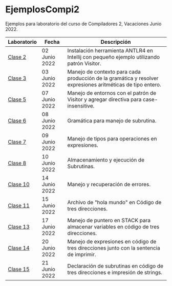 # EjemplosCompi2
Ejemplos para laboratorio del curso de Compiladores 2, Vacaciones Junio 2022.

|Laboratorio|Fecha|Descripción|
|--|--|--|
|[Clase 2](EjemploLab2/)|02 Junio 2022|Instalación herramienta ANTLR4 en Intellij con pequeño ejemplo utilizando patrón Visitor.|
|[Clase 3](EjemploClase3/)|03 Junio 2022|Manejo de contexto para cada producción de la gramática y resolver expresiones aritméticas de tipo entero.|
|[Clase 5](EjemploClase3/)|07 Junio 2022|Manejo de entornos con el patrón de Visitor y agregar directiva para case-insensitive.|
|[Clase 6](EjemploClase3/)|08 Junio 2022|Gramática para manejo de subrutina.|
|[Clase 7](EjemploClase3/)|09 Junio 2022|Manejo de tipos para operaciones en expresiones.|
|[Clase 8](EjemploClase3/)|10 Junio 2022|Almacenamiento y ejecución de Subrutinas.|
|[Clase 10](EjemploClase3/)|14 Junio 2022|Manejo y recuperación de errores.|
|[Clase 11](helloC3D.c)|15 Junio 2022|Archivo de "hola mundo" en Código de tres direcciones.|
|[Clase 13](EjemploClase3/)|17 Junio 2022|Manejo de puntero en STACK para almacenar variables en código de tres direcciones.|
|[Clase 14](EjemploClase3/)|20 Junio 2022|Manejo de expresiones en código de tres direcciones junto con la sentencia de imprimir.|
|[Clase 15](EjemploClase3/)|21 Junio 2022|Declaración de subrutinas en código de tres direcciones e impresión de strings.|